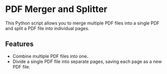 # PDF Merger and Splitter

This Python script allows you to merge multiple PDF files into a single PDF and split a PDF file into individual pages.

## Features

- Combine multiple PDF files into one.
- Divide a single PDF file into separate pages, saving each page as a new PDF file.
